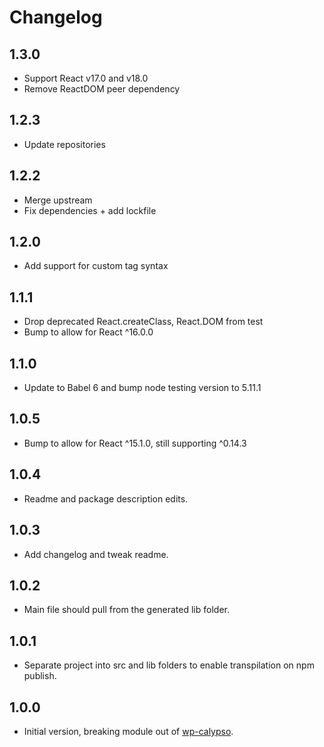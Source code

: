 # Changelog

## 1.3.0
* Support React v17.0 and v18.0
* Remove ReactDOM peer dependency

## 1.2.3
* Update repositories

## 1.2.2
* Merge upstream
* Fix dependencies + add lockfile

## 1.2.0
* Add support for custom tag syntax

## 1.1.1
* Drop deprecated React.createClass, React.DOM from test
* Bump to allow for React ^16.0.0

## 1.1.0
* Update to Babel 6 and bump node testing version to 5.11.1

## 1.0.5

* Bump to allow for React ^15.1.0, still supporting ^0.14.3

## 1.0.4

* Readme and package description edits.

## 1.0.3

* Add changelog and tweak readme.

## 1.0.2

* Main file should pull from the generated lib folder.

## 1.0.1

* Separate project into src and lib folders to enable transpilation on npm publish.

## 1.0.0

* Initial version, breaking module out of [wp-calypso](https://github.com/Automattic/wp-calypso).
